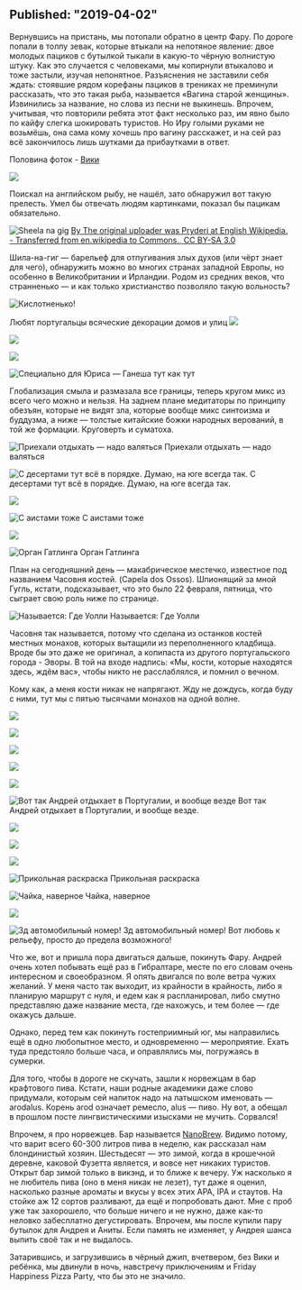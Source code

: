 Published: "2019-04-02"
--------------------------
Вернувшись на пристань, мы потопали обратно в центр Фару. По дороге попали в толпу зевак, которые втыкали на непотяное явление: двое молодых пациков с бутылкой тыкали в какую-то чёрную волнистую штуку. Как это случается с человеками, мы копирнули втыкалово и тоже застыли, изучая непонятное. Разъяснения не заставили себя ждать: стоявшие рядом корефаны пациков в трениках не преминули рассказать, что это такая рыба, называется «Вагина старой женщины». Извинились за название, но слова из песни не выкинешь. Впрочем, учитывая, что повторили ребята этот факт несколько раз, им явно было по кайфу слегка шокировать туристов. Но Иру голыми руками не возьмёшь, она сама кому хочешь про вагину расскажет, и на сей раз всё закончилось лишь шутками да прибаутками в ответ.

Половина фоток - [Вики](https://www.instagram.com/viktorija_shaktishali/)

![](IMG_6400.jpg)


Поискал на английском рыбу, не нашёл, зато обнаружил вот такую прелесть. Умел бы отвечать людям картинками, показал бы пацикам обязательно.

![Sheela na gig](SheelaWiki.jpg)
[By The original uploader was Pryderi at English Wikipedia. - Transferred from en.wikipedia to Commons., CC BY-SA 3.0](https://commons.wikimedia.org/w/index.php?curid=2138106) 

Шила-на-гиг — барельеф для отпугивания злых духов (или чёрт знает для чего), обнаружить можно во многих странах западной Европы, но особенно в Великобритании и Ирландии. Родом из средних веков, что странненько — и как только христианство позволяло такую вольность?


![Кислотненько!](IMG_6409.jpg)

Любят португальцы всяческие декорации домов и улиц
![](IMG_6411.jpg)

![](IMG_6412.jpg)

![](IMG_6414.jpg)


![Специально для Юриса — Ганеша тут как тут](IMG_6423.jpg)

Глобализация смыла и размазала все границы, теперь кругом микс из всего чего можно и нельзя. На заднем плане медитаторы по принципу обезъян, которые не видят зла, которые вообще микс синтоизма и буддузма, а ниже — толстые китайские божки народных верований, в той же формации. Круговерть и суматоха.


![Приехали отдыхать — надо валяться](IMG_6425.jpg)
Приехали отдыхать — надо валяться

![С десертами тут всё в порядке. Думаю, на юге всегда так.](IMG_6429.jpg)
С десертами тут всё в порядке. Думаю, на юге всегда так.

![](P13A5437.jpg)


![С аистами тоже](IMG_6432.jpg)
С аистами тоже


![](IMG_6436.jpg)

![Орган Гатлинга](IMG_6454.jpg)
Орган Гатлинга

План на сегодняшний день — макабрическое местечко, известное под названием Часовня костей. (Capela dos Ossos). Шпионящий за мной Гугль, кстати, подсказывает, что это было 22 февраля, пятница, что сыграет свою роль ниже по странице.

![Называется: Где Уолли](IMG_6462.jpg)
Называется: Где Уолли

Часовня так называется, потому что сделана из останков костей местных монахов, которых вытащили из переполненного кладбища. Вроде бы это даже не оригинал, а копипаста из другого португальского города - Эворы.
В той на входе надпись: «Мы, кости, которые находятся здесь, ждём вас», чтобы никто не расслаблялся, и помнил о вечном.

Кому как, а меня кости никак не напрягают. Жду не дождусь, когда буду с ними, тут мы с пятью тысячами монахов на одной волне.

![](IMG_20190221_172446_836.jpg)


![](IMG_6465.jpg)

![](IMG_6466.jpg)

![](P13A5440.jpg)

![](P13A5441.jpg)



![Вот так Андрей отдыхает в Португалии, и вообще везде](IMG_6489.jpg)
Вот так Андрей отдыхает в Португалии, и вообще везде.

![](P13A5431.jpg)

![](P13A5432.jpg)

![](P13A5433.jpg)

![Прикольная раскраска](P13A5434.jpg)
Прикольная раскраска

![Чайка, наверное](P13A5444.jpg)
Чайка, наверное

![](P13A5446.jpg)


![3д автомобильный номер!](IMG_20190221_201945.jpg)
3д автомобильный номер! Вот любовь к рельефу, просто до предела возможного!

Что же, вот и пришла пора двигаться дальше, покинуть Фару. Андрей очень хотел побывать ещё раз в Гибралтаре, месте по его словам очень интересном и своеобразном. Я опять двигался по воле ветра чужих желаний. У меня часто так выходит, из крайности в крайность, либо я планирую маршрут с нуля, и едем как я распланировал, либо смутно представляю даже название места, где нахожусь, и тем более — где окажусь дальше.

Однако, перед тем как покинуть гостеприимный юг, мы направились ещё в одно любопытное место, и одновременно — мероприятие. Ехать туда предстояло больше часа, и оправлялись мы, погружаясь в сумерки.

Для того, чтобы в дороге не скучать, зашли к норвежцам в бар крафтового пива. Кстати, наши родные академики даже слово придумали, которым сей напиток надо на латышском именовать — arodalus. Корень arod означает ремесло, alus — пиво. Ну вот,  а обещал в прошлом посте лингвистическими изысками не мучить. Сорвался!

Впрочем, я про норвежцев. Бар называется [NanoBrew](https://www.tripadvisor.com/Attraction_Review-g1903584-d14011222-Reviews-NanoBrew-Fuseta_Olhao_Faro_District_Algarve.html). Видимо потому, что варит всего 60-300 литров пива в неделю, как рассказал нам блондинистый хозяин. Шестьдесят — это зимой, когда в крошечной деревне, каковой Фузетта является, и вовсе нет никаких туристов. Открыт бар зимой только в викэнд, и то ближе к вечеру. Уж насколько я не любитель пива (оно в меня никак не лезет), тут даже я оценил, насколько разные ароматы и вкусы у всех этих APA, IPA и стаутов. На стойке аж 12 сортов разливают, да ещё и попробовать дают. Мне с проб уже так захорошело, что больше ничего и не нужно, даже как-то неловко забесплатно дегустировать. Впрочем, мы после купили пару бутылок для Андрея и Аниты. Если память не изменяет, у Андрея шанса выпить своё так и не выдалось. 

Затарившись, и загрузившись в чёрный джип, вчетвером, без Вики и ребёнка, мы двинули в ночь, навстречу приключениям и Friday Happiness Pizza Party, что бы это не значило.